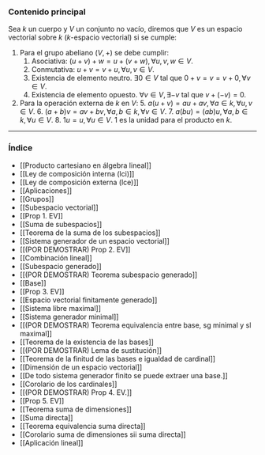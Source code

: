 ### Contenido principal

Sea $k$ un cuerpo y $V$ un conjunto no vacío, diremos que $V$ es un espacio vectorial sobre $k$ ($k$-espacio vectorial) si se cumple:
1. Para el grupo abeliano $(V,+)$ se debe cumplir:
	1. Asociativa: $(u+v)+w = u + (v+w), \forall u,v,w \in V$.
	2. Conmutativa: $u+v = v+u, \forall u,v \in V$.
	3. Existencia de elemento neutro. $\exists 0 \in V$ tal que $0 + v = v = v + 0, \forall v \in V$.
	4. Existencia de elemento opuesto. $\forall v \in V, \exists -v$ tal que $v + (-v) = 0$.
2. Para la operación externa de $k$ en $V$:
	5. $a(u+v) = au + av, \forall a \in k, \forall u,v \in V$.
	6. $(a+b)v = av + bv, \forall a,b \in k, \forall v \in V$.
	7. $a(bu) = (ab)u, \forall a,b \in k, \forall u \in V$.
	8. $1u = u, \forall u \in V$. 1 es la unidad para el producto en $k$.


--- 
### Índice
- [[Producto cartesiano en álgebra lineal]]
- [[Ley de composición interna (lci)]]
- [[Ley de composición externa (lce)]]
- [[Aplicaciones]]
- [[Grupos]]
- [[Subespacio vectorial]]
- [[Prop 1. EV]]
- [[Suma de subespacios]]
- [[Teorema de la suma de los subespacios]]
- [[Sistema generador de un espacio vectorial]]
- [[(POR DEMOSTRAR) Prop 2. EV]]
- [[Combinación lineal]]
- [[Subespacio generado]]
- [[(POR DEMOSTRAR) Teorema subespacio generado]]
- [[Base]]
- [[Prop 3. EV]]
- [[Espacio vectorial finitamente generado]]
- [[Sistema libre maximal]]
- [[Sistema generador minimal]]
- [[(POR DEMOSTRAR) Teorema equivalencia entre base, sg minimal y sl maximal]]
- [[Teorema de la existencia de las bases]]
- [[(POR DEMOSTRAR) Lema de sustitución]]
- [[Teorema de la finitud de las bases e igualdad de cardinal]]
- [[Dimensión de un espacio vectorial]]
- [[De todo sistema generador finito se puede extraer una base.]]
- [[Corolario de los cardinales]]
- [[(POR DEMOSTRAR) Prop 4. EV.]]
- [[Prop 5. EV]]
- [[Teorema suma de dimensiones]]
- [[Suma directa]]
- [[Teorema equivalencia suma directa]]
- [[Corolario suma de dimensiones sii suma directa]]
- [[Aplicación lineal]]
